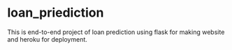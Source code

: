 # loan_priediction

This is end-to-end project of loan prediction using flask for making website and heroku for deployment.
